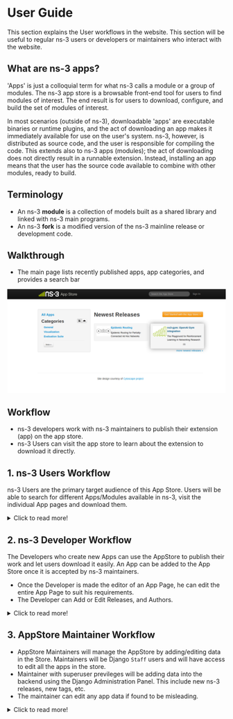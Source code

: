 # User Guide
This section explains the User workflows in the website. This section will be useful to regular ns-3 users or developers or maintainers who interact with the website.

## What are ns-3 apps?

'Apps' is just a colloquial term for what ns-3 calls a module or a group of modules. The ns-3 app store is a browsable front-end tool for users to find modules of interest. The end result is for users to download, configure, and build the set of modules of interest.

In most scenarios (outside of ns-3), downloadable 'apps' are executable binaries or runtime plugins, and the act of downloading an app makes it immediately available for use on the user's system. ns-3, however, is distributed as source code, and the user is responsible for compiling the code. This extends also to ns-3 apps (modules); the act of downloading does not directly result in a runnable extension. Instead, installing an app means that the user has the source code available to combine with other modules, ready to build.

## Terminology
- An ns-3 **module** is a collection of models built as a shared library and linked with ns-3 main programs.
- An ns-3 **fork** is a modified version of the ns-3 mainline release or development code.

## Walkthrough
- The main page lists recently published apps, app categories, and provides a search bar

![Main Page](./images/main-page.png)

## Workflow
- ns-3 developers work with ns-3 maintainers to publish their extension (app) on the app store.
- ns-3 Users can visit the app store to learn about the extension to download it directly.

## 1. ns-3 Users Workflow
ns-3 Users are the primary target audience of this App Store. Users will be able to search for different Apps/Modules available in ns-3, visit the individual App pages and download them.

    
<details>
  <summary>Click to read more!</summary>

### 1.1 Search the AppStore
- Users will be able to search for an App from the search bar located in the navbar of the website.

![Search Icon](./images/search-icon.png)

- Users can search for Apps based on Category, Author, Title, Abstract, and Description.
- The search results can be sorted based on Downloads, Release Date, Name and Votes.

![Search Sort](./images/search-sort.png)

### 1.2 App Resources
- The resources menu on the right hand side of the app page tell us:
    - Whether the app is a module extension or a fork
    - Download button may link to a source archive or a release page.  The latest version of the module is displayed with its release date and the version of ns-3 with which it is compatible
    - The links for users to follow to get more information or help with this module or fork

![Resources Menu](./images/resources-menu.png)

- Users can download the App from the App Page which displays the following:
    - Details: Provides a summary and citations related to the module.
    - Release History: lists all releases of the module, the compatible ns-3 version, and a Bakefilemodulespecif available
    - Installation: Lists out any specialized installation steps or requirements
    - Maintenance: A user can get information on who is maintaining the module, and where to get some support on usage or problems encountered
    - Development: Describes on how to develop further enhancements, and where to send modifications (Patches, Pull Requests)


![Final App Page](./images/app-left.png)


</details>

## 2. ns-3 Developer Workflow

The Developers who create new Apps can use the AppStore to publish their work and let users download it easily. An App can be added to the App Store once it is accepted by ns-3 maintainers.

- Once the Developer is made the editor of an App Page, he can edit the entire App Page to suit his requirements.
- The Developer can Add or Edit Releases, and Authors.

<details>
  <summary>Click to read more!</summary>

### 2.1 Submit a new Release
- A new release for the app can be made, which will be reflected on the Home Page of the App

![New Release](./images/new-release.png)

### 2.2 Edit Details
- The details of the App to be displayed can be edited with this

![Edit Details](./images/edit-details.png)

### 2.3 Installation Instructions
- The installation instructions for the App can be added 

![Installation Instructions](./images/install-instruct.png)

Similary the Maintenance and Download instructions can be added.

The App Page would look similar to this:

![Final App Page](./images/final-app.png)

### 2.4 Contributing an App
- Contributor creates a public repository (recommended) or a file server to download a source archive
- ns-3 maintainer works with contributor to create a new app page and fill in the details
    - In general, this amounts to providing the list of data items shown in the previous slides
    - ns-3 maintainer will create the initial Bake XML modulespec
- ns-3 maintainer then creates an app store Editor account for the app store maintainer so that he or she can make future edits and post new releases, and turns it over to the Editor.
</details>

## 3. AppStore Maintainer Workflow

- AppStore Maintainers will manage the AppStore by adding/editing data in the Store. Maintainers will be Django ```Staff``` users and will have access to edit all the apps in the store.
- Maintainer with superuser previleges will be adding data into the backend using the Django Administration Panel. This include new ns-3 releases, new tags, etc.
- The maintainer can edit any app data if found to be misleading.
<details>
  <summary>Click to read more!</summary>

### 3.1 New Apps
- Maintainers create the page for a newly accepted App and assigns editors to it.

![New App Page](./images/new-app.png)

- On going to **All Apps** from the home page

![Home All Apps](./images/home-all-apps.png)

- After viewing the app, on clicking the **Editor Actions** button, they get multiple options to make changes to the App

![Editor Action](./images/edit-action.png)

### 3.2 Edit Apps
- Edit the app if the data is found to be misleading.

![Edit App](./images/edit-app-full.png)
</details>